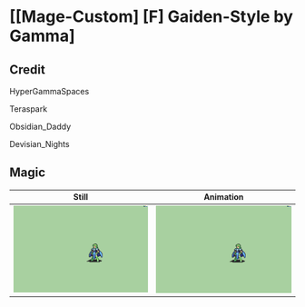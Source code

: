 # [\[Mage-Custom\] \[F\] Gaiden-Style by Gamma]

## Credit

HyperGammaSpaces

Teraspark

Obsidian_Daddy

Devisian_Nights
	
## Magic

| Still | Animation |
| :---: | :-------: |
| ![Magic still](./Magic_000.png) | ![Magic animation](./Magic.gif) |
